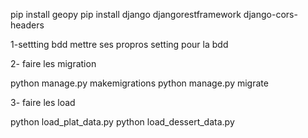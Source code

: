 pip install geopy
pip install django djangorestframework django-cors-headers


1-settting bdd
mettre ses propros setting pour la bdd 

2- faire les migration 

python manage.py makemigrations
python manage.py migrate

3- faire les load 

python load_plat_data.py
python load_dessert_data.py
